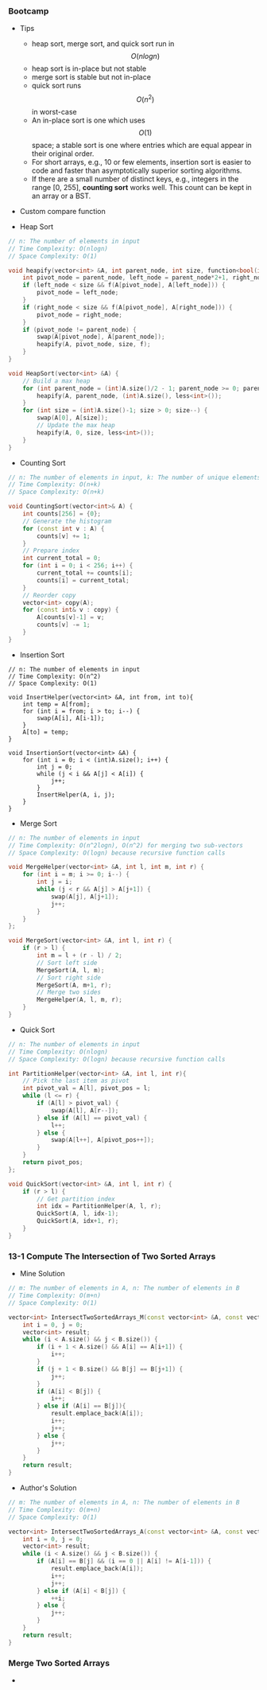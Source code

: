### Bootcamp

* Tips
  * heap sort, merge sort, and quick sort run in $$O(nlogn)$$
  * heap sort is in-place but not stable
  * merge sort is stable but not in-place
  * quick sort runs $$O(n^2)$$ in worst-case
  * An in-place sort is one which uses $$O(1)$$ space; a stable sort is one where entries which are equal appear in their original order.
  * For short arrays, e.g., 10 or few elements, insertion sort is easier to code and faster than asymptotically superior sorting algorithms.
  * If there are a small number of distinct keys, e.g., integers in the range \[0, 255\], **counting sort** works well. This count can be kept in an array or a BST.
* Custom compare function

* Heap Sort

```cpp
// n: The number of elements in input
// Time Complexity: O(nlogn)
// Space Complexity: O(1)

void heapify(vector<int> &A, int parent_node, int size, function<bool(int, int)> f) {
    int pivot_node = parent_node, left_node = parent_node*2+1, right_node = parent_node*2+2;
    if (left_node < size && f(A[pivot_node], A[left_node])) {
        pivot_node = left_node;
    }
    if (right_node < size && f(A[pivot_node], A[right_node])) {
        pivot_node = right_node;
    }
    if (pivot_node != parent_node) {
        swap(A[pivot_node], A[parent_node]);
        heapify(A, pivot_node, size, f);
    }
}

void HeapSort(vector<int> &A) {
    // Build a max heap
    for (int parent_node = (int)A.size()/2 - 1; parent_node >= 0; parent_node--) {
        heapify(A, parent_node, (int)A.size(), less<int>());
    }
    for (int size = (int)A.size()-1; size > 0; size--) {
        swap(A[0], A[size]);
        // Update the max heap
        heapify(A, 0, size, less<int>());
    }
}
```

* Counting Sort

```cpp
// n: The number of elements in input, k: The number of unique elements in input
// Time Complexity: O(n+k)
// Space Complexity: O(n+k)

void CountingSort(vector<int>& A) {
    int counts[256] = {0};
    // Generate the histogram
    for (const int v : A) {
        counts[v] += 1;
    }
    // Prepare index
    int current_total = 0;
    for (int i = 0; i < 256; i++) {
        current_total += counts[i];
        counts[i] = current_total;
    }
    // Reorder copy
    vector<int> copy(A);
    for (const int& v : copy) {
        A[counts[v]-1] = v;
        counts[v] -= 1;
    }
}
```

* Insertion Sort

```
// n: The number of elements in input
// Time Complexity: O(n^2)
// Space Complexity: O(1)

void InsertHelper(vector<int> &A, int from, int to){
    int temp = A[from];
    for (int i = from; i > to; i--) {
        swap(A[i], A[i-1]);
    }
    A[to] = temp;
}

void InsertionSort(vector<int> &A) {
    for (int i = 0; i < (int)A.size(); i++) {
        int j = 0;
        while (j < i && A[j] < A[i]) {
            j++;
        }
        InsertHelper(A, i, j);
    }
}
```

* Merge Sort

```cpp
// n: The number of elements in input
// Time Complexity: O(n^2logn), O(n^2) for merging two sub-vectors
// Space Complexity: O(logn) because recursive function calls

void MergeHelper(vector<int> &A, int l, int m, int r) {
    for (int i = m; i >= 0; i--) {
        int j = i;
        while (j < r && A[j] > A[j+1]) {
            swap(A[j], A[j+1]);
            j++;
        }
    }
};

void MergeSort(vector<int> &A, int l, int r) {
    if (r > l) {
        int m = l + (r - l) / 2;
        // Sort left side
        MergeSort(A, l, m);
        // Sort right side
        MergeSort(A, m+1, r);
        // Merge two sides
        MergeHelper(A, l, m, r);
    }
}
```

* Quick Sort

```cpp
// n: The number of elements in input
// Time Complexity: O(nlogn)
// Space Complexity: O(logn) because recursive function calls

int PartitionHelper(vector<int> &A, int l, int r){
    // Pick the last item as pivot
    int pivot_val = A[l], pivot_pos = l;
    while (l <= r) {
        if (A[l] > pivot_val) {
            swap(A[l], A[r--]);
        } else if (A[l] == pivot_val) {
            l++;
        } else {
            swap(A[l++], A[pivot_pos++]);
        }
    }
    return pivot_pos;
};

void QuickSort(vector<int> &A, int l, int r) {
    if (r > l) {
        // Get partition index
        int idx = PartitionHelper(A, l, r);
        QuickSort(A, l, idx-1);
        QuickSort(A, idx+1, r);
    }
}
```

### 13-1 Compute The Intersection of Two Sorted Arrays

* Mine Solution

```cpp
// m: The number of elements in A, n: The number of elements in B
// Time Complexity: O(m+n)
// Space Complexity: O(1)

vector<int> IntersectTwoSortedArrays_M(const vector<int> &A, const vector<int> &B) {
    int i = 0, j = 0;
    vector<int> result;
    while (i < A.size() && j < B.size()) {
        if (i + 1 < A.size() && A[i] == A[i+1]) {
            i++;
        }
        if (j + 1 < B.size() && B[j] == B[j+1]) {
            j++;
        }
        if (A[i] < B[j]) {
            i++;
        } else if (A[i] == B[j]){
            result.emplace_back(A[i]);
            i++;
            j++;
        } else {
            j++;
        }
    }
    return result;
}
```

* Author's Solution

```cpp
// m: The number of elements in A, n: The number of elements in B
// Time Complexity: O(m+n)
// Space Complexity: O(1)

vector<int> IntersectTwoSortedArrays_A(const vector<int> &A, const vector<int> &B) {
    int i = 0, j = 0;
    vector<int> result;
    while (i < A.size() && j < B.size()) {
        if (A[i] == B[j] && (i == 0 || A[i] != A[i-1])) {
            result.emplace_back(A[i]);
            i++;
            j++;
        } else if (A[i] < B[j]) {
            ++i;
        } else {
            j++;
        }
    }
    return result;
}
```

### Merge Two Sorted Arrays

* 


